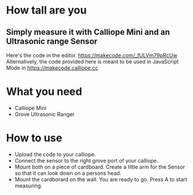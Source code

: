 # How tall are you
## Simply measure it with Calliope Mini and an Ultrasonic range Sensor

Here's the code in the editor. https://makecode.com/_fULVm79pRcUw
Alternatively, the code provided here is meant to be used in JavaScript Mode in https://makecode.calliope.cc

# What you need
- Calliope Mini
- Grove Ultrasonic Ranger

# How to use
- Upload the code to your calliope.
- Connect the sensor to the right grove port of your calliope.
- Mount both on a piece of cardboard. Create a little arm for the Sensor so that it can look down on a persons head.
- Mount the cardborard on the wall.
You are ready to go. Press A to start measuring.


